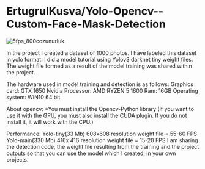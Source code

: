 # ErtugrulKusva/Yolo-Opencv--Custom-Face-Mask-Detection
 
![5fps_800cozunurluk](https://user-images.githubusercontent.com/60093326/135085613-a8260343-1bd4-4cd4-8eab-5ea71fde1510.gif)

In the project I created a dataset of 1000 photos. I have labeled this dataset in yolo format. I did a model tutorial using Yolov3 darknet tiny weight files. The weight file formed as a result of the model training was shared within the project.

The hardware used in model training and detection is as follows:
Graphics card: GTX 1650 Nvidia
Processor: AMD RYZEN 5 1600
Ram: 16GB
Operating system: WIN10 64 bit

About opencv:
*You must install the Opencv-Python library (If you want to use it with the GPU, you must also install the CUDA plugin. If you do not install it, it will work with the CPU.)

Performance:
Yolo-tiny(33 Mb) 608x608 resolution weight file = 55-60 FPS
Yolo-main(330 Mb) 416x 416 resolution weight file = 15-20 FPS
I am sharing the detection code, the weight file resulting from the training and the project outputs so that you can use the model which I created, in your own projects.


